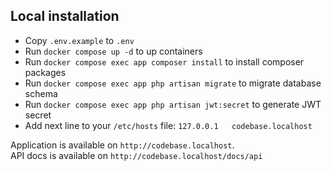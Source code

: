 ## Local installation

- Copy `.env.example` to `.env`
- Run `docker compose up -d` to up containers
- Run `docker compose exec app composer install` to install composer packages
- Run `docker compose exec app php artisan migrate` to migrate database schema
- Run `docker compose exec app php artisan jwt:secret` to generate JWT secret
- Add next line to your `/etc/hosts` file: `127.0.0.1   codebase.localhost`

Application is available on `http://codebase.localhost`. <br>
API docs is available on `http://codebase.localhost/docs/api`
